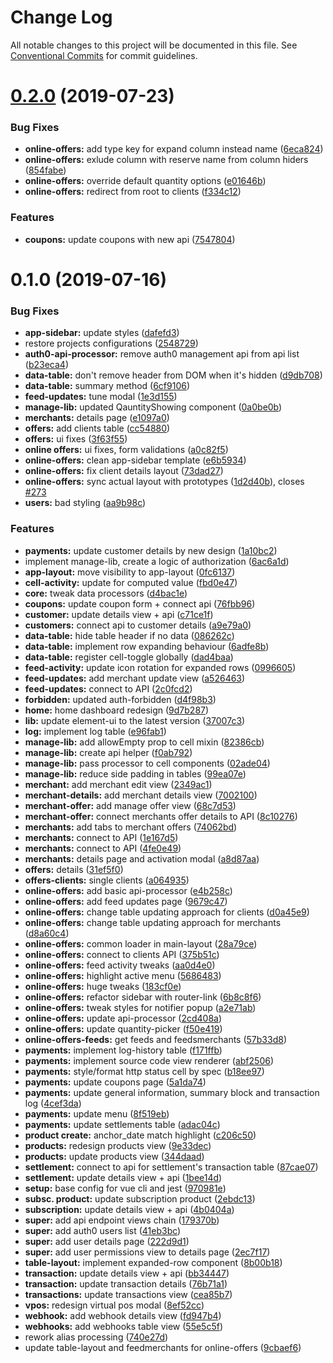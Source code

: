 # Change Log

All notable changes to this project will be documented in this file. See [Conventional Commits](https://conventionalcommits.org) for commit guidelines.

# [0.2.0](https://github.com/loyaltycorp/manage-v2-frontend/compare/@loyalty-corp/manage-lib@0.1.0...@loyalty-corp/manage-lib@0.2.0) (2019-07-23)

### Bug Fixes

- **online-offers:** add type key for expand column instead name ([6eca824](https://github.com/loyaltycorp/manage-v2-frontend/commit/6eca824))
- **online-offers:** exlude column with reserve name from column hiders ([854fabe](https://github.com/loyaltycorp/manage-v2-frontend/commit/854fabe))
- **online-offers:** override default quantity options ([e01646b](https://github.com/loyaltycorp/manage-v2-frontend/commit/e01646b))
- **online-offers:** redirect from root to clients ([f334c12](https://github.com/loyaltycorp/manage-v2-frontend/commit/f334c12))

### Features

- **coupons:** update coupons with new api ([7547804](https://github.com/loyaltycorp/manage-v2-frontend/commit/7547804))

# 0.1.0 (2019-07-16)

### Bug Fixes

- **app-sidebar:** update styles ([dafefd3](https://github.com/loyaltycorp/manage-v2-frontend/commit/dafefd3))
- restore projects configurations ([2548729](https://github.com/loyaltycorp/manage-v2-frontend/commit/2548729))
- **auth0-api-processor:** remove auth0 management api from api list ([b23eca4](https://github.com/loyaltycorp/manage-v2-frontend/commit/b23eca4))
- **data-table:** don't remove header from DOM when it's hidden ([d9db708](https://github.com/loyaltycorp/manage-v2-frontend/commit/d9db708))
- **data-table:** summary method ([6cf9106](https://github.com/loyaltycorp/manage-v2-frontend/commit/6cf9106))
- **feed-updates:** tune modal ([1e3d155](https://github.com/loyaltycorp/manage-v2-frontend/commit/1e3d155))
- **manage-lib:** updated QauntityShowing component ([0a0be0b](https://github.com/loyaltycorp/manage-v2-frontend/commit/0a0be0b))
- **merchants:** details page ([e1097a0](https://github.com/loyaltycorp/manage-v2-frontend/commit/e1097a0))
- **offers:** add clients table ([cc54880](https://github.com/loyaltycorp/manage-v2-frontend/commit/cc54880))
- **offers:** ui fixes ([3f63f55](https://github.com/loyaltycorp/manage-v2-frontend/commit/3f63f55))
- **online offers:** ui fixes, form validations ([a0c82f5](https://github.com/loyaltycorp/manage-v2-frontend/commit/a0c82f5))
- **online-offers:** clean app-sidebar template ([e6b5934](https://github.com/loyaltycorp/manage-v2-frontend/commit/e6b5934))
- **online-offers:** fix client details layout ([73dad27](https://github.com/loyaltycorp/manage-v2-frontend/commit/73dad27))
- **online-offers:** sync actual layout with prototypes ([1d2d40b](https://github.com/loyaltycorp/manage-v2-frontend/commit/1d2d40b)), closes [#273](https://github.com/loyaltycorp/manage-v2-frontend/issues/273)
- **users:** bad styling ([aa9b98c](https://github.com/loyaltycorp/manage-v2-frontend/commit/aa9b98c))

### Features

- **payments:** update customer details by new design ([1a10bc2](https://github.com/loyaltycorp/manage-v2-frontend/commit/1a10bc2))
- implement manage-lib, create a logic of authorization ([6ac6a1d](https://github.com/loyaltycorp/manage-v2-frontend/commit/6ac6a1d))
- **app-layout:** move visibility to app-layout ([0fc6137](https://github.com/loyaltycorp/manage-v2-frontend/commit/0fc6137))
- **cell-activity:** update for computed value ([fbd0e47](https://github.com/loyaltycorp/manage-v2-frontend/commit/fbd0e47))
- **core:** tweak data processors ([d4bac1e](https://github.com/loyaltycorp/manage-v2-frontend/commit/d4bac1e))
- **coupons:** update coupon form + connect api ([76fbb96](https://github.com/loyaltycorp/manage-v2-frontend/commit/76fbb96))
- **customer:** update details view + api ([c71ce1f](https://github.com/loyaltycorp/manage-v2-frontend/commit/c71ce1f))
- **customers:** connect api to customer details ([a9e79a0](https://github.com/loyaltycorp/manage-v2-frontend/commit/a9e79a0))
- **data-table:** hide table header if no data ([086262c](https://github.com/loyaltycorp/manage-v2-frontend/commit/086262c))
- **data-table:** implement row expanding behaviour ([6adfe8b](https://github.com/loyaltycorp/manage-v2-frontend/commit/6adfe8b))
- **data-table:** register cell-toggle globally ([dad4baa](https://github.com/loyaltycorp/manage-v2-frontend/commit/dad4baa))
- **feed-activity:** update icon rotation for expanded rows ([0996605](https://github.com/loyaltycorp/manage-v2-frontend/commit/0996605))
- **feed-updates:** add merchant update view ([a526463](https://github.com/loyaltycorp/manage-v2-frontend/commit/a526463))
- **feed-updates:** connect to API ([2c0fcd2](https://github.com/loyaltycorp/manage-v2-frontend/commit/2c0fcd2))
- **forbidden:** updated auth-forbidden ([d4f98b3](https://github.com/loyaltycorp/manage-v2-frontend/commit/d4f98b3))
- **home:** home dashboard redesign ([9d7b287](https://github.com/loyaltycorp/manage-v2-frontend/commit/9d7b287))
- **lib:** update element-ui to the latest version ([37007c3](https://github.com/loyaltycorp/manage-v2-frontend/commit/37007c3))
- **log:** implement log table ([e96fab1](https://github.com/loyaltycorp/manage-v2-frontend/commit/e96fab1))
- **manage-lib:** add allowEmpty prop to cell mixin ([82386cb](https://github.com/loyaltycorp/manage-v2-frontend/commit/82386cb))
- **manage-lib:** create api helper ([f0ab792](https://github.com/loyaltycorp/manage-v2-frontend/commit/f0ab792))
- **manage-lib:** pass processor to cell components ([02ade04](https://github.com/loyaltycorp/manage-v2-frontend/commit/02ade04))
- **manage-lib:** reduce side padding in tables ([99ea07e](https://github.com/loyaltycorp/manage-v2-frontend/commit/99ea07e))
- **merchant:** add merchant edit view ([2349ac1](https://github.com/loyaltycorp/manage-v2-frontend/commit/2349ac1))
- **merchant-details:** add merchant details view ([7002100](https://github.com/loyaltycorp/manage-v2-frontend/commit/7002100))
- **merchant-offer:** add manage offer view ([68c7d53](https://github.com/loyaltycorp/manage-v2-frontend/commit/68c7d53))
- **merchant-offer:** connect merchants offer details to API ([8c10276](https://github.com/loyaltycorp/manage-v2-frontend/commit/8c10276))
- **merchants:** add tabs to merchant offers ([74062bd](https://github.com/loyaltycorp/manage-v2-frontend/commit/74062bd))
- **merchants:** connect to API ([1e167d5](https://github.com/loyaltycorp/manage-v2-frontend/commit/1e167d5))
- **merchants:** connect to API ([4fe0e49](https://github.com/loyaltycorp/manage-v2-frontend/commit/4fe0e49))
- **merchants:** details page and activation modal ([a8d87aa](https://github.com/loyaltycorp/manage-v2-frontend/commit/a8d87aa))
- **offers:** details ([31ef5f0](https://github.com/loyaltycorp/manage-v2-frontend/commit/31ef5f0))
- **offers-clients:** single clients ([a064935](https://github.com/loyaltycorp/manage-v2-frontend/commit/a064935))
- **online-offers:** add basic api-processor ([e4b258c](https://github.com/loyaltycorp/manage-v2-frontend/commit/e4b258c))
- **online-offers:** add feed updates page ([9679c47](https://github.com/loyaltycorp/manage-v2-frontend/commit/9679c47))
- **online-offers:** change table updating approach for clients ([d0a45e9](https://github.com/loyaltycorp/manage-v2-frontend/commit/d0a45e9))
- **online-offers:** change table updating approach for merchants ([d8a60c4](https://github.com/loyaltycorp/manage-v2-frontend/commit/d8a60c4))
- **online-offers:** common loader in main-layout ([28a79ce](https://github.com/loyaltycorp/manage-v2-frontend/commit/28a79ce))
- **online-offers:** connect to clients API ([375b51c](https://github.com/loyaltycorp/manage-v2-frontend/commit/375b51c))
- **online-offers:** feed activity tweaks ([aa0d4e0](https://github.com/loyaltycorp/manage-v2-frontend/commit/aa0d4e0))
- **online-offers:** highlight active menu ([5686483](https://github.com/loyaltycorp/manage-v2-frontend/commit/5686483))
- **online-offers:** huge tweaks ([183cf0e](https://github.com/loyaltycorp/manage-v2-frontend/commit/183cf0e))
- **online-offers:** refactor sidebar with router-link ([6b8c8f6](https://github.com/loyaltycorp/manage-v2-frontend/commit/6b8c8f6))
- **online-offers:** tweak styles for notifier popup ([a2e71ab](https://github.com/loyaltycorp/manage-v2-frontend/commit/a2e71ab))
- **online-offers:** update api-processor ([2cd408a](https://github.com/loyaltycorp/manage-v2-frontend/commit/2cd408a))
- **online-offers:** update quantity-picker ([f50e419](https://github.com/loyaltycorp/manage-v2-frontend/commit/f50e419))
- **online-offers-feeds:** get feeds and feedsmerchants ([57b33d8](https://github.com/loyaltycorp/manage-v2-frontend/commit/57b33d8))
- **payments:** implement log-history table ([f171ffb](https://github.com/loyaltycorp/manage-v2-frontend/commit/f171ffb))
- **payments:** implement source code view renderer ([abf2506](https://github.com/loyaltycorp/manage-v2-frontend/commit/abf2506))
- **payments:** style/format http status cell by spec ([b18ee97](https://github.com/loyaltycorp/manage-v2-frontend/commit/b18ee97))
- **payments:** update coupons page ([5a1da74](https://github.com/loyaltycorp/manage-v2-frontend/commit/5a1da74))
- **payments:** update general information, summary block and transaction log ([4cef3da](https://github.com/loyaltycorp/manage-v2-frontend/commit/4cef3da))
- **payments:** update menu ([8f519eb](https://github.com/loyaltycorp/manage-v2-frontend/commit/8f519eb))
- **payments:** update settlements table ([adac04c](https://github.com/loyaltycorp/manage-v2-frontend/commit/adac04c))
- **product create:** anchor_date match highlight ([c206c50](https://github.com/loyaltycorp/manage-v2-frontend/commit/c206c50))
- **products:** redesign products view ([9e33dec](https://github.com/loyaltycorp/manage-v2-frontend/commit/9e33dec))
- **products:** update products view ([344daad](https://github.com/loyaltycorp/manage-v2-frontend/commit/344daad))
- **settlement:** connect to api for settlement's transaction table ([87cae07](https://github.com/loyaltycorp/manage-v2-frontend/commit/87cae07))
- **settlement:** update details view + api ([1bee14d](https://github.com/loyaltycorp/manage-v2-frontend/commit/1bee14d))
- **setup:** base config for vue cli and jest ([970981e](https://github.com/loyaltycorp/manage-v2-frontend/commit/970981e))
- **subsc. product:** update subscription product ([2ebdc13](https://github.com/loyaltycorp/manage-v2-frontend/commit/2ebdc13))
- **subscription:** update details view + api ([4b0404a](https://github.com/loyaltycorp/manage-v2-frontend/commit/4b0404a))
- **super:** add api endpoint views chain ([179370b](https://github.com/loyaltycorp/manage-v2-frontend/commit/179370b))
- **super:** add auth0 users list ([41eb3bc](https://github.com/loyaltycorp/manage-v2-frontend/commit/41eb3bc))
- **super:** add user details page ([222d9d1](https://github.com/loyaltycorp/manage-v2-frontend/commit/222d9d1))
- **super:** add user permissions view to details page ([2ec7f17](https://github.com/loyaltycorp/manage-v2-frontend/commit/2ec7f17))
- **table-layout:** implement expanded-row component ([8b00b18](https://github.com/loyaltycorp/manage-v2-frontend/commit/8b00b18))
- **transaction:** update details view + api ([bb34447](https://github.com/loyaltycorp/manage-v2-frontend/commit/bb34447))
- **transaction:** update transaction details ([76b71a1](https://github.com/loyaltycorp/manage-v2-frontend/commit/76b71a1))
- **transactions:** update transactions view ([cea85b7](https://github.com/loyaltycorp/manage-v2-frontend/commit/cea85b7))
- **vpos:** redesign virtual pos modal ([8ef52cc](https://github.com/loyaltycorp/manage-v2-frontend/commit/8ef52cc))
- **webhook:** add webhook details view ([fd947b4](https://github.com/loyaltycorp/manage-v2-frontend/commit/fd947b4))
- **webhooks:** add webhooks table view ([55e5c5f](https://github.com/loyaltycorp/manage-v2-frontend/commit/55e5c5f))
- rework alias processing ([740e27d](https://github.com/loyaltycorp/manage-v2-frontend/commit/740e27d))
- update table-layout and feedmerchants for online-offers ([9cbaef6](https://github.com/loyaltycorp/manage-v2-frontend/commit/9cbaef6))
